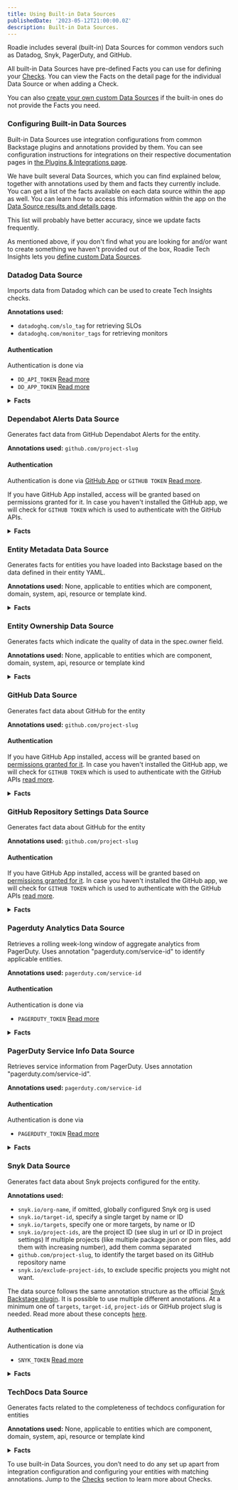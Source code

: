 ```yaml
---
title: Using Built-in Data Sources
publishedDate: '2023-05-12T21:00:00.0Z'
description: Built-in Data Sources.
---
```


Roadie includes several (built-in) Data Sources for common vendors such as Datadog, Snyk, PagerDuty, and GitHub.

All built-in Data Sources have pre-defined Facts you can use for defining your [Checks](../checks/). You can view the
Facts on the detail page for the individual Data Source or when adding a Check.

You can also [create your own custom Data Sources]('../define-custom-data-sources/') if the built-in ones do not provide
the Facts you need.

### Configuring Built-in Data Sources

Built-in Data Sources use integration configurations from common Backstage plugins and annotations provided by them. You
can see configuration instructions for integrations on their respective documentation pages
in [the Plugins & Integrations page](/docs/integrations/).

We have built several Data Sources, which you can find explained below, together with annotations used by them and facts
they currently include. You can get a list of the facts available on each data source within the app as well. You can
learn how to access this information within the app on
the [Data Source results and details page](../data-source-details/).

This list will probably have better accuracy, since we update facts frequently.

As mentioned above, if you don't find what you are looking for and/or want to create something we haven't provided out of the
box, Roadie Tech Insights lets you [define custom Data Sources](../define-custom-data-sources/).

### Datadog Data Source

Imports data from Datadog which can be used to create Tech Insights checks.

**Annotations used:**

* `datadoghq.com/slo_tag` for retrieving SLOs
* `datadoghq.com/monitor_tags` for retrieving monitors

#### Authentication

Authentication is done via

* `DD_API_TOKEN` [Read more](https://docs.datadoghq.com/api/latest/)
* `DD_APP_TOKEN` [Read more](https://docs.datadoghq.com/api/latest/)

<details>
<summary><b> Facts </b></summary>

| Name          | Description                                                                             |
|---------------|-----------------------------------------------------------------------------------------|
| Slo Count     | Number of SLOs configured in datadog matched based on the annotated tag                 |
| Monitor Count | Number of monitors configured in datadog with tags matching the monitor_tags annotation |

</details>

### Dependabot Alerts Data Source

Generates fact data from GitHub Dependabot Alerts for the entity.

**Annotations used:** `github.com/project-slug`

#### Authentication

Authentication is done via [GitHub App](../../details/github-app-permissions/) or
`GITHUB TOKEN` [Read more](../../integrations/github-token/).

If you have GitHub App installed, access will be granted based on permissions granted for it. In case you haven't
installed the GitHub app, we will check for `GITHUB TOKEN` which is used to authenticate with the GitHub APIs.

<details>
<summary><b> Facts </b></summary>

| Name                                | Description                                                                               |
|-------------------------------------|-------------------------------------------------------------------------------------------|
| Open Alerts                         | Number of Dependabot alerts with state "open"                                             |
| Dismissed Alerts                    | Number of Dependabot alerts with state "dismissed"                                        |
| Dismissed Without Reason Alerts     | Number of Dependabot alerts with state "dismissed" that don\'t have dismissed_reason set  |
| Dismissed Without Comment Alerts    | Number of Dependabot alerts with state "dismissed" that don\'t have dismissed_comment set |
| Fixed Alerts                        | Number of Dependabot alerts with state "fixed"                                            |
| Open Critical Severity Alerts       | Number of open Dependabot alerts with "critical" severity                                 |
| Open High Severity Alerts           | Number of open Dependabot alerts with "high" severity                                     |
| Open Medium Severity Alerts         | Number of open Dependabot alerts with "medium" severity                                   |
| Open Low Severity Alerts            | Number of open Dependabot alerts with "low" severity                                      |
| Dissmissed Critical Severity Alerts | Number of dismissed Dependabot alerts with "critical" severity                            |
| Dissmissed High Severity Alerts     | Number of dismissed Dependabot alerts with "high" severity                                |
| Dissmissed Medium Severity Alerts   | Number of dismissed Dependabot alerts with "medium" severity                              |
| Dissmissed Low Severity Alerts      | Number of dismissed Dependabot alerts with "low" severity                                 |
| Fixed Critical Severity Alerts      | Number of fixed Dependabot alerts with "critical" severity                                |
| Fixed High Severity Alerts          | Number of fixed Dependabot alerts with "high" severity                                    |
| Fixed Medium Severity Alerts        | Number of fixed Dependabot alerts with "medium" severity                                  |
| Fixed Low Severity Alerts           | Number of fixed Dependabot alerts with "low" severity                                     |
| Oldest Open Alert Publish Date      | Oldest alert publish date with state "open"                                               |
| Oldest Open Alert Update Date       | Oldest alert update date with state "open"                                                |

</details>

### Entity Metadata Data Source

Generates facts for entities you have loaded into Backstage based on the data defined in their entity YAML.

**Annotations used:** None, applicable to entities which are component, domain, system, api, resource or template kind.

<details>
<summary> <b>Facts</b> </summary>

| Name                | Description                                 |
|---------------------|---------------------------------------------|
| Has Title           | The entity has a title in metadata          |
| Has Description     | The entity has a description in metadata    |
| Has Relationship    | Has relationships defined to other entities |
| Has Tags            | The entity has tags in metadata             |
| Kind                | The entity kind                             |
| Name                | The entity name                             |
| Namespace           | The entity namespace                        |
| Title               | The entity title                            |
| Description         | The entity description                      |
| Type                | The entity type                             |
| Lifecycle           | The entity lifecycle                        |
| GitHub Project Slug | The entity's Github project slug            |
| Tags                | The entity's tags                           |
| Owner               | The entity owner                            |
| Annotation Keys     | The entity annotation keys                  |
| Label Keys          | The entity label keys                       |
| Link Urls           | Links urls associated with the entity       |

</details>

### Entity Ownership Data Source

Generates facts which indicate the quality of data in the spec.owner field.

**Annotations used:** None, applicable to entities which are component, domain, system, api, resource or template kind

<details>
<summary> <b>Facts</b> </summary>

| Name             | Description                                                                                     |
|------------------|-------------------------------------------------------------------------------------------------|
| Has Owner        | The spec.owner field is set                                                                     |
| Has Group Owner  | The spec.owner field is set and refers to a group                                               |
| Has Relationship | Has relationships defined to other entities                                                     |
| Owner            | The entity owner                                                                                |
| System           | The system that the entity belongs to                                                           |
| Depends On       | An array of entity references to the components and resources that the entity depends on        |
| Dependency of    | An array of entity references to the components and resources that the resource is a dependency |
| Consumes APIs    | An array of entity references to the APIs that are consumed by the entity                       |
| Provides APIs    | An array of entity references to the APIs that are provided by the entity                       |
| Subcomponent Of  | An entity reference to another component of which the entity is a part                          |

</details>

### GitHub Data Source

Generates fact data about GitHub for the entity

**Annotations used:** `github.com/project-slug`

#### Authentication

If you have GitHub App installed, access will be granted based
on [permissions granted for it](../../details/github-app-permissions/). In case you haven't installed the GitHub app, we
will check for `GITHUB TOKEN` which is used to authenticate with the GitHub
APIs [read more](../../integrations/github-token/).

<details>
<summary><b> Facts </b> </summary>

| Name                                    | Description                                           |
|-----------------------------------------|-------------------------------------------------------|
| Amount Of Open Pull Requests            | Number of GitHub open pull requests for this entity   |
| Amount Of Pull Requests                 | Number of all GitHub pull requests for this entity    |
| Amount Of Merged Pull Requests          | Number of merged GitHub pull requests for this entity |
| Amount Of Open Issues                   | Number of open issues for this entity                 |
| Amount Of Closed Issues                 | Number of closed issues for this entity               |
| Amount Of Issues                        | Total number of issues for this entity                |
| Languages                               | A set of languages used in this entity                |
| Collaborators                           | A set of collaborators for this entity                |
| Amount Of Collaborators                 | Number of collaborators for this entity               |
| Merged PR Percentage                    | Percentage of merged pull requests for this entity    |
| Average Time Until Merge                | Average merge time for the last 100 PRs (in hours)    |
| Average time Until Merged PR Last Month | Average merge time for the last month (in hours)      |
| Amount Of Merged PR Last Month          | Number of pull requests merged last month             |
| Amount Of Closed Issues Last Month      | Number of closed issues for the last month            |
| Latest Merged PR Author                 | Author of the last merged pull request                |
| Latest Merged PR Title                  | Title of  the last merged pull request                |

</details>

### GitHub Repository Settings Data Source

Generates fact data about GitHub for the entity

**Annotations used:** `github.com/project-slug`

#### Authentication

If you have GitHub App installed, access will be granted based
on [permissions granted for it](../../details/github-app-permissions/). In case you haven't installed the GitHub app, we
will check for `GITHUB TOKEN` which is used to authenticate with the GitHub
APIs [read more](../../integrations/github-token/).

<details>
<summary><b> Facts </b> </summary>

| Name                            | Description                                        |
|---------------------------------|----------------------------------------------------|
| Branch Protection               | Branch protection is enabled on the default branch |
| Enforce Admins                  | Default branch is admin enforced                   |
| Allow Deletions                 | Default branch allows deletions                    |
| Required Linear History         | Linear history required                            |
| Allow Force Pushes              | Default branch allows force pushes                 |
| Block Creations                 | Default branch blocks creations                    |
| Required Signatures             | Default branch required signatures                 |
| Dismiss Stale Reviews           | Dismiss stale reviews is enabled                   |
| Require Code Owner Reviews      | Code owner reviews required                        |
| Require Last Push Approval      | Last push approval required                        |
| Required Approving Review Count | Needed count of approved reviews                   |
| Strict Required Status Checks   | Required status checks enabled in strict mode      |
| Uses Codeowners                 | CodeOwners enabled                                 |
| Codeowners Error Count          | Amount of errors in code owners file               |
| Codeowners Has Errors           | Code owners file has errors                        |

</details>

### Pagerduty Analytics Data Source

Retrieves a rolling week-long window of aggregate analytics from PagerDuty. Uses annotation "pagerduty.com/service-id"
to identify applicable entities.

**Annotations used:** `pagerduty.com/service-id`

#### Authentication

Authentication is done via

* `PAGERDUTY_TOKEN` [Read more](../../integrations/pagerduty/)

<details>
<summary> <b>Facts</b> </summary>

| Name                              | Description                                                                                                                                                                                                                                                                                                 |
|-----------------------------------|-------------------------------------------------------------------------------------------------------------------------------------------------------------------------------------------------------------------------------------------------------------------------------------------------------------|
| Mean Assignment Count             | Mean count of instances where responders were assigned an incident (including through reassignment or escalation) or accepted a responder request.                                                                                                                                                          |
| Mean Engaged Seconds              | Mean engaged time across all responders for incidents that match the given filters. Engaged time is measured from the time a user engages with an incident (by acknowledging or accepting a responder request) until the incident is resolved. This may include periods in which the incidents was snoozed. |
| Mean Engaged User Count           | Mean number of users who engaged with an incident. Engaged is defined as acknowledging an incident or accepting a responder request in it.                                                                                                                                                                  |
| Mean Seconds To Engage            | A measure of people response time. This metric measures the time from the first user engagement (acknowledge or responder accept) to the last. This metric is only used for incidents with multiple responders; for incidents with one or no engaged users, this value is null.                             |
| Mean Seconds To First Ack         | Mean time between the start of an incident, and the first responder to acknowledge.                                                                                                                                                                                                                         |
| Mean Seconds To Mobilize          | Mean time between the start of an incident, and the last additional responder to acknowledge. For incidents with one or no engaged users, this value is null.                                                                                                                                               |
| Mean Seconds To Resolve           | Mean time from when an incident was triggered until it was resolved.                                                                                                                                                                                                                                        |
| Total Business Hour Interruptions | Total number of unique interruptions during business hours. Business hour: 8am-6pm Mon-Fri, based on the user’s time zone.                                                                                                                                                                                  |
| Total Engaged Seconds             | Total engaged time across all responders for incidents. Engaged time is measured from the time a user engages with an incident (by acknowledging or accepting a responder request) until the incident is resolved. This may include periods in which the incidents was snoozed.                             |
| Total Escalation count            | Total count of instances where an incident is escalated between responders assigned to an escalation policy.                                                                                                                                                                                                |
| Total Incident count              | The total number of incidents that were created.                                                                                                                                                                                                                                                            |
| Total Off Hour Interruptions      | Total number of unique interruptions during off hours. Off hour: 6pm-10pm Mon-Fri and all day Sat-Sun, based on the user’s time zone.                                                                                                                                                                       |
| Total Sleep Hour Interruptions    | Total number of unique interruptions during sleep hours. Sleep hour: 10pm-8am every day, based on the user’s time zone.                                                                                                                                                                                     |
| Total Snoozed Seconds             | Total number of seconds incidents were snoozed.                                                                                                                                                                                                                                                             |
| Up Time Pct                       | The percentage of time in the defined date range that the service was not interrupted by a major incident.                                                                                                                                                                                                  |

</details>

### PagerDuty Service Info Data Source

Retrieves service information from PagerDuty. Uses annotation "pagerduty.com/service-id".

**Annotations used:** `pagerduty.com/service-id`

#### Authentication

Authentication is done via

* `PAGERDUTY_TOKEN` [Read more](../../integrations/pagerduty/)

<details>
<summary> <b>Facts</b> </summary>

| Name                  | Description                                                                                                                                                                                      |
|-----------------------|--------------------------------------------------------------------------------------------------------------------------------------------------------------------------------------------------|
| Has Scheduled Actions | A Boolean indicating if the service has automatic scheduled actions configured                                                                                                                   |
| Has Description       | A Boolean indicating if the service has a description                                                                                                                                            |
| Has Support Hours Set | A Boolean indicating if the service has at least one day of the week of support hours assigned to it in PagerDuty                                                                                |
| Has Escalation Policy | A Boolean indicating if the service has escalation policy assigned to it in PagerDuty                                                                                                            |
| Has Teams Assigned    | A Boolean indicating if the service has teams assigned to it in PagerDuty                                                                                                                        |
| Alert Creation Type   | Alert creation type of the service. Determines whether a service creates only incidents, or both alerts and incidents. Applicable values are "create_incidents" or "create_alerts_and_incidents" |
| Integration Types     | A set of integration types configured for the service                                                                                                                                            |
| Latest Incident       | Creation Datetime of the latest incident for the service. Defaults to Epoch 0                                                                                                                    |

</details>

### Snyk Data Source

Generates fact data about Snyk projects configured for the entity.

**Annotations used:**

* `snyk.io/org-name`, if omitted, globally configured Snyk org is used
* `snyk.io/target-id`, specify a single target by name or ID
* `snyk.io/targets`, specify one or more targets, by name or ID
* `snyk.io/project-ids`, are the project ID (see slug in url or ID in project settings) If multiple projects (like
  multiple package.json or pom files, add them with increasing number), add them comma separated
* `github.com/project-slug`, to identify the target based on its GitHub repository name
* `snyk.io/exclude-project-ids`, to exclude specific projects you might not want.

The data source follows the same annotation structure as the
official [Snyk Backstage plugin](https://github.com/snyk-tech-services/backstage-plugin-snyk#getting-started). It is
possible to use multiple different annotations. At a minimum one of `targets`, `target-id`, `project-ids` or GitHub
project slug is needed. Read more about these
concepts [here](https://docs.snyk.io/snyk-admin/introduction-to-snyk-projects).

#### Authentication

Authentication is done via

* `SNYK_TOKEN` [Read more](../../integrations/snyk/)

<details>
<summary> <b>Facts</b> </summary>

| Name                                   | Description                                                                                                                      |
|----------------------------------------|----------------------------------------------------------------------------------------------------------------------------------|
| Amount of Projects                     | Number of Snyk projects configured for this entity                                                                               |
| Test Frequencies                       | A collection of test frequencies configured for the projects of the entity. Individual values can be 'daily', 'weekly or 'never' |
| Monitored Statuses                     | A collection of monitored statuses for the projects of the entity. Individual values can be either true or false                 |
| Total Dependencies                     | Sum of all dependencies across all Snyk projects for this entity                                                                 |
| Low Severity Issue Count               | Sum of all low severity issues across all Snyk projects for this entity                                                          |
| Medium Severity Issue Count            | Sum of all medium severity issues across all Snyk projects for this entity                                                       |
| High Severity Issue Count              | Sum of all high severity issues across all Snyk projects for this entity                                                         |
| Critical Severity Issue Count Incident | Sum of all critical severity issues across all Snyk projects for this entity                                                     |
| Last Tested Date                       | Latest test timestamp of any Snyk project configured for this entity                                                             |
| Tags                                   | A collection of tags for the projects of the entity. Stored as "key=value" strings                                               |
| Criticality Attributes                 | A collection of attributes under "criticality" key for the projects of the entity                                                |
| Environment Attributes                 | A collection of attributes under "environment" key for the projects of the entity                                                |
| Lifecycle Attributes                   | A collection of attributes under "lifecycle" key for the projects of the entity                                                  |

</details>

### TechDocs Data Source

Generates facts related to the completeness of techdocs configuration for entities

**Annotations used:** None, applicable to entities which are component, domain, system, api, resource or template kind

<details>
<summary> <b>Facts</b> </summary>

| Name                                     | Description                                    |
|------------------------------------------|------------------------------------------------|
| Has Annotation Backstage Io Techdocs Ref | The entity has a TechDocs reference annotation |

</details>

To use built-in Data Sources, you don’t need to do any set up apart from integration configuration and configuring your
entities with matching annotations. Jump to the [Checks](../checks/) section to learn more about Checks.
